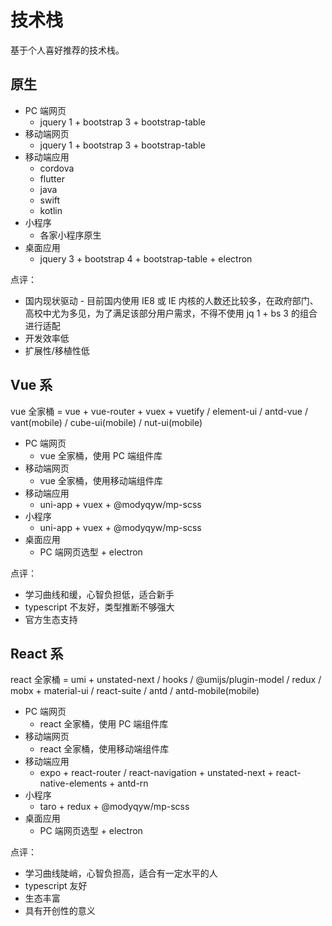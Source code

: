 # 技术栈

基于个人喜好推荐的技术栈。

## 原生

- PC 端网页
  - jquery 1 + bootstrap 3 + bootstrap-table
- 移动端网页
  - jquery 1 + bootstrap 3 + bootstrap-table
- 移动端应用
  - cordova
  - flutter
  - java
  - swift
  - kotlin
- 小程序
  - 各家小程序原生
- 桌面应用
  - jquery 3 + bootstrap 4 + bootstrap-table + electron

点评：

- 国内现状驱动 - 目前国内使用 IE8 或 IE 内核的人数还比较多，在政府部门、高校中尤为多见，为了满足该部分用户需求，不得不使用 jq 1 + bs 3 的组合进行适配
- 开发效率低
- 扩展性/移植性低

## Vue 系

vue 全家桶 = vue + vue-router + vuex + vuetify / element-ui / antd-vue / vant(mobile) / cube-ui(mobile) / nut-ui(mobile)

- PC 端网页
  - vue 全家桶，使用 PC 端组件库
- 移动端网页
  - vue 全家桶，使用移动端组件库
- 移动端应用
  - uni-app + vuex + @modyqyw/mp-scss
- 小程序
  - uni-app + vuex + @modyqyw/mp-scss
- 桌面应用
  - PC 端网页选型 + electron

点评：

- 学习曲线和缓，心智负担低，适合新手
- typescript 不友好，类型推断不够强大
- 官方生态支持

## React 系

react 全家桶 = umi + unstated-next / hooks / @umijs/plugin-model / redux / mobx + material-ui / react-suite / antd / antd-mobile(mobile)

- PC 端网页
  - react 全家桶，使用 PC 端组件库
- 移动端网页
  - react 全家桶，使用移动端组件库
- 移动端应用
  - expo + react-router / react-navigation + unstated-next + react-native-elements + antd-rn
- 小程序
  - taro + redux + @modyqyw/mp-scss
- 桌面应用
  - PC 端网页选型 + electron

点评：

- 学习曲线陡峭，心智负担高，适合有一定水平的人
- typescript 友好
- 生态丰富
- 具有开创性的意义

<Vssue />
